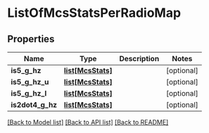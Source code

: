 # ListOfMcsStatsPerRadioMap

## Properties
Name | Type | Description | Notes
------------ | ------------- | ------------- | -------------
**is5_g_hz** | [**list[McsStats]**](McsStats.md) |  | [optional] 
**is5_g_hz_u** | [**list[McsStats]**](McsStats.md) |  | [optional] 
**is5_g_hz_l** | [**list[McsStats]**](McsStats.md) |  | [optional] 
**is2dot4_g_hz** | [**list[McsStats]**](McsStats.md) |  | [optional] 

[[Back to Model list]](../README.md#documentation-for-models) [[Back to API list]](../README.md#documentation-for-api-endpoints) [[Back to README]](../README.md)

